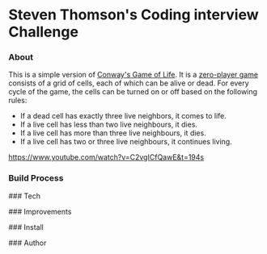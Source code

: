 # Steven Thomson's Coding interview Challenge

### About
This is a simple version of [Conway's Game of Life](https://en.wikipedia.org/wiki/Conway's_Game_of_Life). It is a [zero-player game](https://en.wikipedia.org/wiki/Zero-player_game) consists of a grid of cells, each of which can be alive or dead. For every cycle of the game, the cells can be turned on or off based on the following rules:


  * If a dead cell has exactly three live neighbors, it comes to life.
  * If a live cell has less than two live neighbours, it dies.
  * If a live cell has more than three live neighbours, it dies.
  * If a live cell has two or three live neighbours, it continues living.



https://www.youtube.com/watch?v=C2vgICfQawE&t=194s
### Build Process
<dl></dl>
### Tech
<dl></dl>
### Improvements
<dl></dl>
### Install
<dl></dl>
### Author
<dl></dl>

